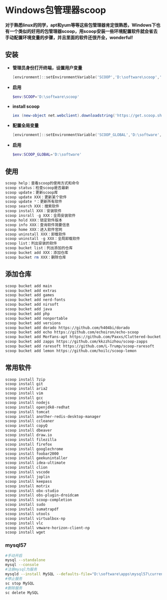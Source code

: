 # Windows包管理器scoop


**对于熟悉linux的同学，apt和yum等等这些包管理器肯定很熟悉，Windows下也有一个类似的好用的包管理器scoop，用scoop安装一些环境配置软件就会省去手动配置环境变量的步骤，并且里面的软件还很齐全，wonderful!**

## 安装

* **管理员身份打开终端，设置用户变量**

  ```powershell
  [environment]::setEnvironmentVariable('SCOOP','D:\software\scoop','User')
  ```

* **启用**

  ```powershell
  $env:SCOOP='D:\software\scoop'
  ```

* **install scoop**

  ```powershell
  iex (new-object net.webclient).downloadstring('https://get.scoop.sh')
  ```

* **配置全局变量**

  ```powershell
  [environment]::setEnvironmentVariable('SCOOP_GLOBAL','D:\software','Machine')
  ```

* **启用**

  ```powershell
  $env:SCOOP_GLOBAL='D:\software'
  ```

## 使用

~~~powershell
scoop help：查看scoop的使用方式和命令
scoop status：检查scoop是否最新
scoop update：更新scoop库
scoop update XXX：更新某个软件
scoop update *：更新所有软件
scoop search XXX：搜索软件
scoop install XXX：安装软件
scoop insrall -g XXX：全局安装软件
scoop hold XXX：锁定软件版本
scoop info XXX：查询软件简要信息
scoop home XXX：进入软件官网
scoop uninstall XXX：卸载软件
scoop uninstall -g XXX：全局卸载软件 
scoop list：列出安装的软件
scoop bucket list：列出添加的仓库
scoop bucket add XXX：添加仓库
scoop bucket rm XXX：删除仓库
~~~


## 添加仓库
```bash
scoop bucket add main
scoop bucket add extras
scoop bucket add games
scoop bucket add nerd-fonts
scoop bucket add nirsoft
scoop bucket add java
scoop bucket add php
scoop bucket add nonportable
scoop bucket add versions
scoop bucket add dorado https://github.com/h404bi/dorado
scoop bucket add echo https://github.com/echoiron/echo-scoop
scoop bucket add MorFans-apt https://github.com/Paxxs/Cluttered-bucket.git
scoop bucket add zapps https://github.com/kkzzhizhou/scoop-zapps
scoop bucket add raresoft https://github.com/L-Trump/scoop-raresoft
scoop bucket add lemon https://github.com/hoilc/scoop-lemon
```
## 常用软件
```bash
scoop install 7zip
scoop install git
scoop install aria2
scoop install vim
scoop install gcc
scoop install nodejs
scoop install openjdk8-redhat
scoop install tomcat
scoop install another-redis-desktop-manager
scoop install ccleaner
scoop install copyQ
scoop install dbeaver
scoop install draw.io
scoop install filezilla
scoop install firefox
scoop install googlechrome
scoop install foobar2000
scoop install geekunintaller
scoop install idea-ultimate
scoop install clion
scoop install vscode
scoop install joplin
scoop install keepass
scoop install motrix
scoop install obx-studio
scoop install obs-plugin-droidcam
scoop install scoop-completion
scoop install sudo
scoop install sumatrapdf
scoop install utools
scoop install virtualbox-np
scoop install vlc
scoop install vmware-horizon-client-np
scoop install wget
```

### mysql57

```bash
#手动开启
mysql --standalone
mysql --console
#注册mysql为服务
mysqld --install MySQL --defaults-file="D:\software\apps\mysql57\current\my.ini"
#停止服务
sc stop MySQL
#删除服务
sc delete MySQL
```



